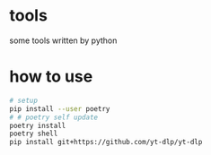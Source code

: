 # tools
some tools written by python

# how to use
```bash
# setup
pip install --user poetry
# # poetry self update
poetry install
poetry shell
pip install git+https://github.com/yt-dlp/yt-dlp
```

